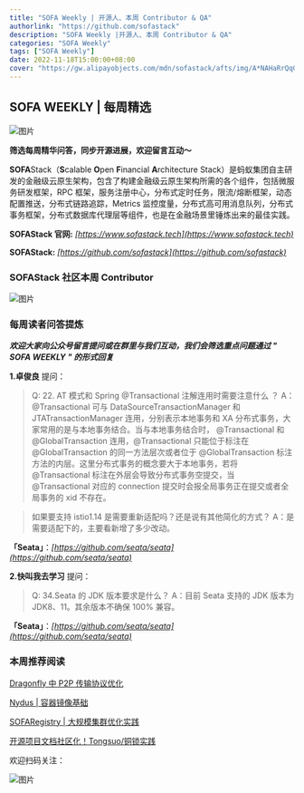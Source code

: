 ```yaml
---
title: "SOFA Weekly | 开源人、本周 Contributor & QA"
authorlink: "https://github.com/sofastack"
description: "SOFA Weekly |开源人、本周 Contributor & QA"
categories: "SOFA Weekly"
tags: ["SOFA Weekly"]
date: 2022-11-18T15:00:00+08:00
cover: "https://gw.alipayobjects.com/mdn/sofastack/afts/img/A*NAHaRrQqGzAAAAAAAAAAAAAAARQnAQ"
---
```


## SOFA WEEKLY | 每周精选

![图片](https://p3-juejin.byteimg.com/tos-cn-i-k3u1fbpfcp/1e08fca65f7643c783d33f590bb41d5a~tplv-k3u1fbpfcp-zoom-1.image)

**筛选每周精华问答，同步开源进展，欢迎留言互动～**

**SOFA**Stack（**S**calable **O**pen **F**inancial **A**rchitecture Stack）是蚂蚁集团自主研发的金融级云原生架构，包含了构建金融级云原生架构所需的各个组件，包括微服务研发框架，RPC 框架，服务注册中心，分布式定时任务，限流/熔断框架，动态配置推送，分布式链路追踪，Metrics 监控度量，分布式高可用消息队列，分布式事务框架，分布式数据库代理层等组件，也是在金融场景里锤炼出来的最佳实践。

**SOFAStack 官网:** *[https://www.sofastack.tech](https://www.sofastack.tech)*

**SOFAStack:** *[https://github.com/sofastack](https://github.com/sofastack)*

### SOFAStack 社区本周 Contributor

![图片](https://gw.alipayobjects.com/mdn/rms_1c90e8/afts/img/A*4ks0QJSI7dsAAAAAAAAAAAAAARQnAQ)

### 每周读者问答提炼

***欢迎大家向公众号留言提问或在群里与我们互动，我们会筛选重点问题通过 " SOFA WEEKLY " 的形式回复***

**1.卓俊良** 提问：

>Q: 22. AT 模式和 Spring @Transactional 注解连用时需要注意什么 ？
A：@Transactional 可与 DataSourceTransactionManager 和 JTATransactionManager 连用，分别表示本地事务和 XA 分布式事务，大家常用的是与本地事务结合。当与本地事务结合时， @Transactional 和 @GlobalTransaction 连用，@Transactional 只能位于标注在 @GlobalTransaction 的同一方法层次或者位于 @GlobalTransaction 标注方法的内层。这里分布式事务的概念要大于本地事务，若将 @Transactional 标注在外层会导致分布式事务空提交，当 @Transactional 对应的 connection 提交时会报全局事务正在提交或者全局事务的 xid 不存在。

>如果要支持 istio1.14 是需要重新适配吗？还是说有其他简化的方式？
A：是需要适配下的，主要看新增了多少改动。

**「Seata」**：*[https://github.com/seata/seata](https://github.com/seata/seata)*

**2.快叫我去学习** 提问：

>Q: 34.Seata 的 JDK 版本要求是什么？ 
A：目前 Seata 支持的 JDK 版本为 JDK8、11。其余版本不确保 100% 兼容。

**「Seata」**：*[https://github.com/seata/seata](https://github.com/seata/seata)*

### 本周推荐阅读

[Dragonfly 中 P2P 传输协议优化](https://mp.weixin.qq.com/s/LE1Sx8Ska-4WyHgTh-HFvw)

[Nydus | 容器镜像基础](https://mp.weixin.qq.com/s/F2hazt39rpMiEHIh6lckDQ)

[SOFARegistry | 大规模集群优化实践](https://mp.weixin.qq.com/s/63zveAnZIWf6W4UWmWpwww)

[开源项目文档社区化！Tongsuo/铜锁实践](https://mp.weixin.qq.com/s?__biz=MzUzMzU5Mjc1Nw==&mid=2247516387&idx=1&sn=c2531d25caf6e9fe0eb560180a048320&chksm=faa36f39cdd4e62f3a9611a02e9a276d7c7e1530d7b9c06ff3eef5a4e7d0950655d9a2c8f67b&scene=21)

欢迎扫码关注：

![图片](https://p3-juejin.byteimg.com/tos-cn-i-k3u1fbpfcp/e19d0a6d7f734ad6a585cde82ae4f3bf~tplv-k3u1fbpfcp-zoom-1.image)
